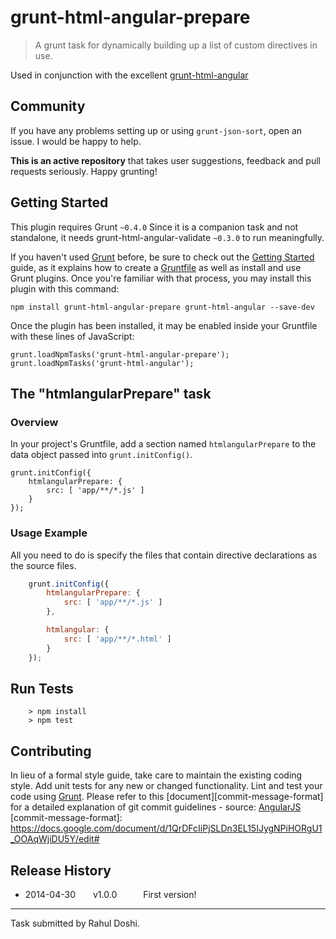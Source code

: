 # grunt-html-angular-prepare

> A grunt task for dynamically building up a list of custom directives in use.

Used in conjunction with the excellent [grunt-html-angular](https://www.npmjs.org/package/grunt-html-angular-validate)

## Community

If you have any problems setting up or using `grunt-json-sort`, open an issue. I would be happy to help.

**This is an active repository** that takes user suggestions, feedback and pull requests seriously. Happy grunting!

## Getting Started

This plugin requires Grunt `~0.4.0`
Since it is a companion task and not standalone, it needs grunt-html-angular-validate `~0.3.0` to run meaningfully.

If you haven't used [Grunt](http://gruntjs.com/) before, be sure to check out the [Getting Started](http://gruntjs.com/getting-started) guide, as it explains how to create a [Gruntfile](http://gruntjs.com/sample-gruntfile) as well as install and use Grunt plugins. Once you're familiar with that process, you may install this plugin with this command:

	npm install grunt-html-angular-prepare grunt-html-angular --save-dev

Once the plugin has been installed, it may be enabled inside your Gruntfile with these lines of JavaScript:

	grunt.loadNpmTasks('grunt-html-angular-prepare');
    grunt.loadNpmTasks('grunt-html-angular');

## The "htmlangularPrepare" task

### Overview

In your project's Gruntfile, add a section named `htmlangularPrepare` to the data object passed into `grunt.initConfig()`.

	grunt.initConfig({
		htmlangularPrepare: {
			src: [ 'app/**/*.js' ]
		}
	});

### Usage Example

All you need to do is specify the files that contain directive declarations as the source files.

```js
	grunt.initConfig({
		htmlangularPrepare: {
			src: [ 'app/**/*.js' ]
		},

        htmlangular: {
            src: [ 'app/**/*.html' ]
        }
	});
```

## Run Tests

		> npm install
		> npm test

## Contributing

In lieu of a formal style guide, take care to maintain the existing coding style.
Add unit tests for any new or changed functionality. Lint and test your code using [Grunt](http://gruntjs.com/).
Please refer to this [document][commit-message-format] for a detailed explanation of git commit guidelines - source: [AngularJS](https://angualrjs.org)
[commit-message-format]: https://docs.google.com/document/d/1QrDFcIiPjSLDn3EL15IJygNPiHORgU1_OOAqWjiDU5Y/edit#

## Release History

 * 2014-04-30  v1.0.0   First version!

---

Task submitted by Rahul Doshi.